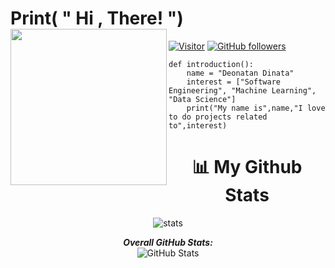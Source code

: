 # Print( " Hi , There! ") <img align = "left" src="https://media3.giphy.com/media/bcKmIWkUMCjVm/giphy.gif?cid=ecf05e47d7acq98y1war2zuuopviv9qiq6krasaeznlruykf&rid=giphy.gif&ct=g" width="250px">
[![Visitor](https://visitor-badge.laobi.icu/badge?page_id=Deonatan)](https://github.com/Deonatan) [![GitHub followers](https://img.shields.io/github/followers/Deonatan.svg?style=social&label=Follow)](https://github.com/Deonatan?tab=followers)
```
def introduction():
    name = "Deonatan Dinata"
    interest = ["Software Engineering", "Machine Learning", "Data Science"]
    print("My name is",name,"I love to do projects related to",interest)
```
<h1 align = "center">📊 My Github Stats</h1>
<div>
  <p align= "center">  
    <img src="https://github-readme-stats-five-lyart.vercel.app/api?username=Deonatan&show_icons=true" alt="stats" /> 
  </p>
  <p align="center">
  <b><em>Overall GitHub Stats:</em></b> <br/>
    <img src="https://github-readme-streak-stats.herokuapp.com/?user=Deonatan" alt="GitHub Stats" /> <br/><br/>
  </p>
</div>
